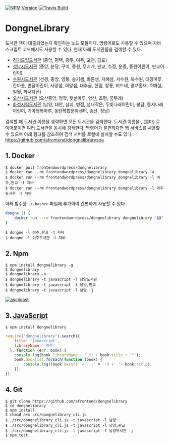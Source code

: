 [![NPM Version][npm-image]][npm-url]
[![Travis Build][travis-build-image]][travis-build-url]

# DongneLibrary
도서관 책이 대출되었는지 확인하는 노드 모듈이다.
명령어로도 사용할 수 있으며 자바스크립트 코드에서도 사용할 수 있다.
현재 아래 도서관들을 검색할 수 있다.

* [경기도립도서관][gg-url] (중앙, 평택, 광주, 여주, 포천, 김포)
* [성남시도서관][snlib-url] (중앙, 분당, 구미, 중원, 무지개, 판교, 수정, 운중, 중원어린이, 판교어린이)
* [수원시도서관][suwon-url] (선경, 중앙, 영통, 슬기샘, 바른샘, 지혜샘, 서수원, 북수원, 태장마루, 한아름, 반달어린이, 사랑샘, 희망샘, 대추골, 한림, 창룡, 버드내, 광교홍재, 호매실, 일월, 화서다산)
* [오산시도서관][osan-url] (오산중앙, 청학, 햇살마루, 양산, 초평, 꿈두레)
* [화성시립도서관][hscity-url] (남양, 태안, 삼괴, 병점, 샘내작은, 두빛나래어린이, 봉담, 둥지나래어린이, 기아행복마루, 동탄복합문화센터, 송산, 정남)

검색할 때 도서관 이름을 생략하면 모든 도서관을 검색한다.
도서관 이름을 , (콤마) 로 이어붙이면 여러 도서관을 동시에 검색한다.
명령어가 불편하다면 [웹 서비스][web-ui-url]를 사용할 수 있으며
아래 링크를 참조하여 검색 서버를 로컬에 설치할 수도 있다.
https://github.com/afrontend/dongnelibraryspa

## 1. Docker

    $ docker pull frontendwordpress/dongnelibrary
    $ docker run --rm frontendwordpress/dongnelibrary dongnelibrary -a
    $ docker run --rm frontendwordpress/dongnelibrary dongnelibrary -l 여주,판교 -t 자바
    $ docker run --rm frontendwordpress/dongnelibrary dongnelibrary -l 여주도서관 -t 자바

아래 함수를 `~/.bashrc` 파일에 추가하여 간편하게 사용할 수 있다.

```bash
dongne () {
    docker run --rm frontendwordpress/dongnelibrary dongnelibrary "$@"
}
```

    $ dongne -l 여주,판교 -t 자바
    $ dongne -l 여주도서관 -t 자바

## 2. Npm

    $ npm install dongnelibrary -g
    $ dongnelibrary
    $ dongnelibrary -a
    $ dongnelibrary -t javascript -l 남양도서관
    $ dongnelibrary -t javascript -l 남양,판교
    $ dongnelibrary -t javascript -l 남양 -j

[![asciicast](https://asciinema.org/a/199fasi2lwe2a4dlf1zcg8y1i.png)](https://asciinema.org/a/199fasi2lwe2a4dlf1zcg8y1i)

## 3. [JavaScript][sample-url]

    $ npm install dongnelibrary

```javascript
require("dongnelibrary").search({
    title: 'javascript',
    libraryName: '여주'
  }, function (err, book) {
    console.log(book.libraryName + ' "' + book.title + '"');
    book.booklist.forEach(function (book) {
        console.log((book.exist?' ✓  ':' ✖  ') +' '+ book.title);
    });
});
```

## 4. Git

    $ git clone https://github.com/afrontend/dongnelibrary
    $ cd dongnelibrary
    $ npm install
    $ chmod a+x src/dongnelibrary_cli.js
    $ ./src/dongnelibrary_cli.js -t javascript -l 남양
    $ ./src/dongnelibrary_cli.js -t javascript -l 남양,판교
    $ ./src/dongnelibrary_cli.js -t javascript -l 남양도서관 -j
    $ npm test

[npm-image]: https://img.shields.io/npm/v/dongnelibrary.svg
[npm-url]: https://npmjs.org/package/dongnelibrary
[travis-build-image]: https://travis-ci.org/afrontend/dongnelibrary.svg?branch=master
[travis-build-url]: https://travis-ci.org/afrontend/dongnelibrary
[daum-url]: http://book.daum.net
[gg-url]: http://www.gglib.or.kr
[hscity-url]: https://hscitylib.or.kr
[osan-url]: http://www.osanlibrary.go.kr
[snlib-url]: http://www.snlib.net
[suwon-url]: http://www.suwonlib.go.kr/
[web-ui-url]: https://dongne.herokuapp.com
[sample-url]: https://npm.runkit.com/dongnelibrary
[dongnelibraryspa]: https://github.com/afrontend/dongnelibraryspa

